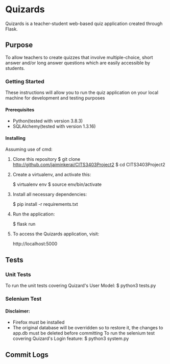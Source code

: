 # Quizards

Quizards is a teacher-student web-based quiz application created through Flask.

## Purpose

To allow teachers to create quizzes that involve multiple-choice, short answer and/or long answer questions which are easily accessible by students. 

### Getting Started

These instructions will allow you to run the quiz application on your local machine for development and testing purposes

#### Prerequisites

- Python(tested with version 3.8.3)
- SQLAlchemy(tested with version 1.3.16)

#### Installing
Assuming use of cmd:
1. Clone this repository
    $ git clone http://github.com/jaiminkerai/CITS3403Project2
    $ cd CITS3403Project2

2. Create a virtualenv, and activate this: 

    $ virtualenv env 
    $ source env/bin/activate

3. Install all necessary dependencies:

    $ pip install -r requirements.txt

4. Run the application:

	  $ flask run

5. To access the Quizards application, visit:

	  http://localhost:5000
	  
## Tests
### Unit Tests
To run the unit tests covering Quizard's User Model:
    $ python3 tests.py
### Selenium Test
#### Disclaimer:
- Firefox must be installed
- The original database will be overridden so to restore it, the changes to app.db must be deleted before committing
To run the selenium test covering Quizard's Login feature:
    $ python3 system.py
	
## Commit Logs




